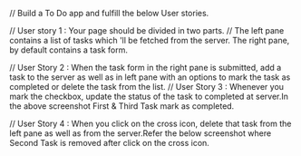 ﻿
// Build a To Do app and fulfill the below User stories.

// User story 1 : Your page should be divided in two parts.
// The left pane contains a list of tasks which 'll be fetched from the server. The right pane, by default contains a task form.

// User Story 2 : When the task form in the right pane is submitted, add a task to the server as well as in left pane with an options to mark the task as completed or delete the task from the list.
// User Story 3 : Whenever you mark the checkbox, update the status of the task to completed at server.In the above screenshot First & Third Task mark as completed.

// User Story 4 : When you click on the cross icon, delete that task from the left pane as well as from the server.Refer the below screenshot where Second Task is removed after click on the cross icon.
